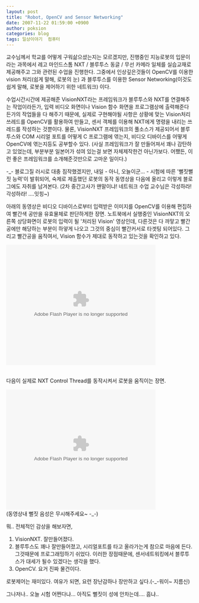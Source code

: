 ```yaml
---
layout: post
title: "Robot, OpenCV and Sensor Networking"
date: 2007-11-22 01:59:00 +0900
author: poksion
categories: blog
tags: 일상이야기  컴퓨터
---
```


교수님께서 학교를 어떻게 구워삶으셨는지는 모르겠지만, 진행중인 지능로봇의 입문이라는 과목에서 레고 마인드스톰 NXT / 블루투스 동글 / 무선 카메라 일체를 실습교재로 제공해주고 그와 관련된 수업을 진행한다. 그중에서 인상깊은것들이 OpenCV를 이용한 vision 처리(쉽게 말해, 로봇의 눈) 과 블루투스를 이용한 Sensor Networking(이것도 쉽게 말해, 로봇을 제어하기 위한 네트워크) 이다.

수업시간시간에 제공해준 VisionNXT라는 프레임워크가 블루투스와 NXT를 연결해주는 작업이라든가, 입력 비디오 화면이나 Vision 함수 화면을 프로그램상에 출력해준다든가의 작업들을 다 해주기 때문에, 실제로 구현해야될 사항은 상황에 맞는 Vision처리 쓰레드를 OpenCV를 활용하여 만들고, 센서 객체를 이용해 NXT에게 명령을 내리는 쓰레드를 작성하는 것뿐이다. 물론, VisionNXT 프레임워크의 풀소스가 제공되어서 블루투스와 COM 시리얼 포트를 어떻게 C 프로그램에 엮는지, 비디오 디바이스를 어떻게 OpenCV에 엮는지등도 공부할수 있다.
(사실 프레임워크가 잘 만들어져서 꽤나 감탄하고 있었는데, 부분부분 일본어가 섞여 있는걸 보면 자체제작한건 아닌가보다. 어쨌든, 이런 좋은 프레임워크를 소개해준것만으로 고마운 일이다.)

-_- 블로그질 러시로 대충 짐작했겠지만, 내일 - 아니, 오늘이군... - 시험에 따른 '뻘짓뻘짓 능력'이 발휘되어, 숙제로 제출했던 로봇의 동작 동영상을 다음에 올리고 이렇게 블로그에도 자취를 남겨본다. (2차 중간고사가 왠말이냐! 네트워크 수업 교수님은 각성하라! 각성하라! ....잇힝~)

아래의 동영상은 비디오 디바이스로부터 입력받은 이미지를 OpenCV를 이용해 편집하여 빨간색 공만을 유효물체로 판단하게한 장면. 노트북에서 실행중인 VisionNXT의 오른쪽 상당화면이 로봇의 입력이 될 '처리된 Vision' 영상인데, 다른것은 다 까맣고 빨간공에만 해당하는 부분이 하얗게 나오고 그것의 중심이 빨간커서로 타겟팅 되어있다. 그리고 빨간공을 움직여서, Vision 함수가 제대로 동작하고 있는것을 확인하고 있다.

<object type='application/x-shockwave-flash' width="402" height="324" align='middle' classid='clsid:d27cdb6e-ae6d-11cf-96b8-444553540000' codebase='http://fpdownload.macromedia.com/pub/shockwave/cabs/flash/swflash.cab#version=8,0,0,0'><param name='movie' value='http://flvs.daum.net/flvPlayer.swf?vid=e1NTNkHS9Os$' /><param name='allowScriptAccess' value='never' /><param name='allowFullScreen' value='false' /><embed src='http://flvs.daum.net/flvPlayer.swf?vid=e1NTNkHS9Os$' width="402" height="324" allowScriptAccess='never' type='application/x-shockwave-flash' allowFullScreen='false'></embed></object> <br /><br />
 

다음이 실제로 NXT Control Thread를 동작시켜서 로봇을 움직이는 장면.

<object codebase="http://fpdownload.macromedia.com/pub/shockwave/cabs/flash/swflash.cab#version=8,0,0,0" type="application/x-shockwave-flash" classid="clsid:d27cdb6e-ae6d-11cf-96b8-444553540000" align="middle" height="324" width="402"><param name="_cx" value="10636"><param name="_cy" value="8573"><param name="FlashVars" value=""><param name="Movie" value="http://flvs.daum.net/flvPlayer.swf?vid=QyY_CvLm_K0$"><param name="Src" value="http://flvs.daum.net/flvPlayer.swf?vid=QyY_CvLm_K0$"><param name="WMode" value="Window"><param name="Play" value="-1"><param name="Loop" value="-1"><param name="Quality" value="High"><param name="SAlign" value=""><param name="Menu" value="-1"><param name="Base" value=""><param name="AllowScriptAccess" value="always"><param name="Scale" value="ShowAll"><param name="DeviceFont" value="0"><param name="EmbedMovie" value="0"><param name="BGColor" value=""><param name="SWRemote" value=""><param name="MovieData" value=""><param name="SeamlessTabbing" value="1"><param name="Profile" value="0"><param name="ProfileAddress" value=""><param name="ProfilePort" value="0"><param name="AllowNetworking" value="all"><param name="AllowFullScreen" value="true">
<embed loop="true" menu="false" quality="high"  width="402" height="324"  type="application/x-shockwave-flash" pluginspage="http://www.macromedia.com/shockwave/download/index.cgi?P1_Prod_Version=ShockwaveFlash" src="http://flvs.daum.net/flvPlayer.swf?vid=QyY_CvLm_K0$"></embed></object><br />
(동영상내 뻘짓 음성은 무시해주세요~ -_-)

뭐.. 전체적인 감상을 해보자면,

 1. VisionNXT. 잘만들어졌다.
 2. 블루투스도 꽤나 잘만들어졌고, 시리얼포트를 타고 올라가는게 참으로 마음에 든다. 그것때문에 프로그래밍하기 쉬었다. 이러한 장점때문에, 센서네트워킹에서 블루투스가 대세가 될수 있겠다는 생각을 했다.
 3. OpenCV. 요거 진짜 물건이다.

로봇제어는 재미있다. 여유가 되면, 요런 장난감하나 장만하고 싶다.(-_-워이~ 지름신)

그나저나.. 오늘 시험 어쩐다냐... 아직도 뻘짓이 성에 안차는데.... 흠냐..


